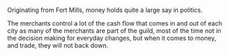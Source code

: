 Originating from Fort Mills, money holds quite a large say in politics.

The merchants control a lot of the cash flow that comes in and out of each city as many of the merchants are part of the guild, most of the time not in the decision making for everyday changes, but when it comes to money, and trade, they will not back down.
